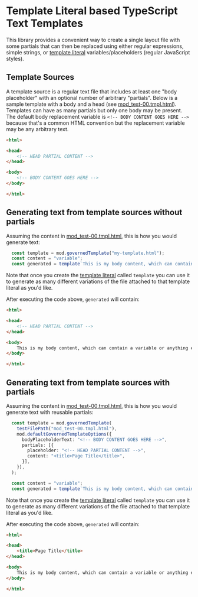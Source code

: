 # Template Literal based TypeScript Text Templates

This library provides a convenient way to create a single layout file with some partials that can then be replaced using either regular expressions, simple strings, or [template literal](https://developer.mozilla.org/en-US/docs/Web/JavaScript/Reference/Template_literals) variables/placeholders (regular JavaScript styles).

## Template Sources

A template source is a regular text file that includes at least one "body placeholder" with an optional number of arbitrary "partials". Below is a sample template with a body and a head (see [mod_test-00.tmpl.html](mod_test-00.tmpl.html)). Templates can have as many partials but only one body may be present. The default body replacement variable is `<!-- BODY CONTENT GOES HERE -->` because that's a common HTML convention but the replacement variable may be any arbitrary text.

```html
<html>

<head>
    <!-- HEAD PARTIAL CONTENT -->
</head>

<body>
    <!-- BODY CONTENT GOES HERE -->
</body>

</html>
```

## Generating text from template sources without partials

Assuming the content in [mod_test-00.tmpl.html](mod_test-00.tmpl.html), this is how you would generate text:

```typescript
  const template = mod.governedTemplate("my-template.html");
  const content = "variable";
  const generated = template`This is my body content, which can contain a ${content} or anything else that can go into a TypeScript template literal.`;
```

Note that once you create the [template literal](https://developer.mozilla.org/en-US/docs/Web/JavaScript/Reference/Template_literals) called `template` you can use it to generate as many different variations of the file attached to that template literal as you'd like. 

After executing the code above, `generated` will contain:

```html
<html>

<head>
    <!-- HEAD PARTIAL CONTENT -->
</head>

<body>
    This is my body content, which can contain a variable or anything else that can go into a TypeScript template literal.
</body>

</html>
```

## Generating text from template sources with partials

Assuming the content in [mod_test-00.tmpl.html](mod_test-00.tmpl.html), this is how you would generate text with reusable partials:

```typescript
  const template = mod.governedTemplate(
    testFilePath("mod_test-00.tmpl.html"),
    mod.defaultGovernedTemplateOptions({
      bodyPlaceholderText: "<!-- BODY CONTENT GOES HERE -->",
      partials: [{
        placeholder: "<!-- HEAD PARTIAL CONTENT -->",
        content: "<title>Page Title</title>",
      }],
    }),
  );

  const content = "variable";
  const generated = template`This is my body content, which can contain a ${content} or anything else that can go into a TypeScript template literal.`;
```

Note that once you create the [template literal](https://developer.mozilla.org/en-US/docs/Web/JavaScript/Reference/Template_literals) called `template` you can use it to generate as many different variations of the file attached to that template literal as you'd like. 

After executing the code above, `generated` will contain:

```html
<html>

<head>
    <title>Page Title</title>
</head>

<body>
    This is my body content, which can contain a variable or anything else that can go into a TypeScript template literal.
</body>

</html>
```